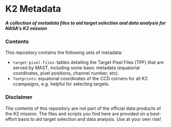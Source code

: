 # K2 Metadata

***A collection of metadata files to aid target selection
and data analysis for NASA's K2 mission***

### Contents

This repository contains the following sets of metadata:
 * `target-pixel-files`: tables detailing the Target Pixel Files (TPF)
 that are served by MAST, including some basic metadata (equatorial coordinates, pixel positions, channel number, etc).
 * `footprints`: equatorial coordinates of the CCD corners for all K2 ccampaigns, e.g. helpful for selecting targets.

### Disclaimer

The contents of this repository are not part of the
official data products of the K2 mission.
The files and scripts you find here are provided
on a best-effort basis to aid target selection and data analysis.
Use at your own risk!
 
